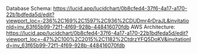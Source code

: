Database Schema: https://lucid.app/lucidchart/0b8cfed4-37f6-4a17-a170-22b1bdfeda5d/edit?viewport_loc=-236%2C169%2C1597%2C936%2CDUDmr4rDraJL&invitationId=inv_63f65b99-72f1-4f69-928b-448416070fdb
AWS Architecture: https://lucid.app/lucidchart/0b8cfed4-37f6-4a17-a170-22b1bdfeda5d/edit?viewport_loc=-47%2C100%2C2015%2C1182%2CtdrzYFQ5DoKV&invitationId=inv_63f65b99-72f1-4f69-928b-448416070fdb
